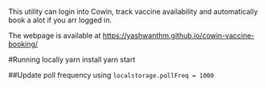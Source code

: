 This utility can login into Cowin, track vaccine availability and automatically book a alot if you arr logged in.

The webpage is available at https://yashwanthm.github.io/cowin-vaccine-booking/


#Running locally
yarn install
yarn start

##Update poll frequency using
```localstorage.pollFreq = 1000```